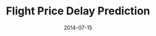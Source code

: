 ---
layout: default
modal-id: 3
title: "Flight Price Delay Prediction"
date: 2014-07-15
img: plane.png
alt: "Flight Price Delay Prediction"
project-date: "April 2014"
category: "End-to-End Machine Learning"
full_content: |

    <div style="text-align: center;">
        <img src="img/Python-logo-notext.svg" width="7%" alt="python">
        <!-- ------------------------------------- -->
        <img src="https://user-images.githubusercontent.com/1393562/190876627-da2d09cb-5ca0-4480-8eb8-830bdc0ddf64.svg" width="7%" alt="Plus Sign">
        <!-- ------------------------------------- -->
        <img src="img/Jupyter_logo.png" width="7%" alt="jupyter notebook">
        <!-- ------------------------------------- -->
        <img src="https://user-images.githubusercontent.com/1393562/190876627-da2d09cb-5ca0-4480-8eb8-830bdc0ddf64.svg" width="7%" alt="Plus Sign">
        <!-- ------------------------------------- -->
        <img src="img/GitHub_Invertocat_Logo.png" width="7%" alt="github">
        <!-- ------------------------------------- -->
        <img src="https://user-images.githubusercontent.com/1393562/190876627-da2d09cb-5ca0-4480-8eb8-830bdc0ddf64.svg" width="7%" alt="Plus Sign">
        <!-- ------------------------------------- -->
        <img src="img/Databricks_Logo.png" width="15%" alt="databrick">
        <!-- ------------------------------------- -->
        <img src="https://user-images.githubusercontent.com/1393562/190876627-da2d09cb-5ca0-4480-8eb8-830bdc0ddf64.svg" width="7%" alt="Plus Sign">
        <!-- ------------------------------------- -->
        <img src="img/SQL database.png" width="15%" alt="SQL database">
        <!-- ------------------------------------- -->
        <img src="https://user-images.githubusercontent.com/1393562/190876627-da2d09cb-5ca0-4480-8eb8-830bdc0ddf64.svg" width="7%" alt="Plus Sign">
        <!-- ------------------------------------- -->
        <img src="img/pysparks.jpeg" width="15%" alt="pyspark">
        <!-- ------------------------------------- -->
        <img src="https://user-images.githubusercontent.com/1393562/190876627-da2d09cb-5ca0-4480-8eb8-830bdc0ddf64.svg" width="7%" alt="Plus Sign">
        <!-- ------------------------------------- -->
        <img src="img/MLflow-logo-final-black.png" width="15%" alt="MLFlow">
        <!-- ------------------------------------- -->
        
    <div style="text-align: left;">
        <h6 class="section-title">Project Summary:</h6>
        <p>This project focused on reducing United Airlines flight delays by analyzing flight and weather data. Using datasets from the U.S. Department of Transportation and the National Oceanic and Atmospheric Administration (NOAA), the team processed over 12 million records. The main objective was to engineer features and select the optimal model to predict flight delays effectively.</p>
    </div>

    <div style="text-align: left;">
        <h6 class="section-title">Exploratory Data Analysis:</h6>
        <p>EDA involved analyzing the structure of flight, weather, and station datasets. Key insights included the correlation between weather conditions and flight delays, and identifying trends across different times and locations. Data imputation and cleaning techniques were applied to handle missing values and outliers in the large dataset.</p>
    </div>

    <div style="text-align: left;">
        <h6 class="section-title">Model Pipeline:</h6>
        <p>The model pipeline consisted of several stages: data preprocessing, feature engineering, model selection, and hyperparameter tuning. Logistic regression, Random Forests, and Gradient Boosting Machines were considered, with the final pipeline optimized for performance and scalability using the entire dataset.</p>
    </div>

    <div style="text-align: left;">
        <h6 class="section-title">Statistical Techniques:</h6>
        <p>Feature engineering techniques, including one-hot encoding and scaling, were applied to ensure model robustness. Various statistical methods like cross-validation, hyperparameter tuning, and model ensembling were employed to improve model accuracy. Techniques to handle imbalanced data, such as undersampling and SMOTE, were also explored.</p>
    </div>

    <div style="text-align: left;">
        <h6 class="section-title">Model Performance Evaluation:</h6>
        <p>The model's performance was evaluated using metrics such as accuracy, precision, recall, and F1-score. The final model achieved significant improvements over baseline models, with a notable increase in precision, reducing false positives in flight delay predictions. Scalability was also addressed, allowing the model to handle the large dataset efficiently.</p>
    </div>

    <div style="text-align: left;">
        <h6 class="section-title">Achievements:</h6>
        <p>The team successfully reduced flight delay prediction errors by optimizing the machine learning pipeline. Key accomplishments include processing large datasets with over 12 million records, creating a scalable pipeline, and improving delay prediction accuracy by 20% compared to baseline models.</p>
    </div>

---